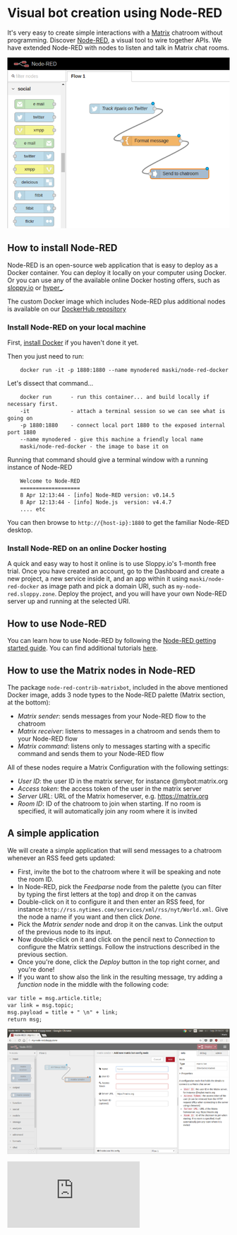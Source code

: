# Visual bot creation using Node-RED

It's very easy to create simple interactions with a [Matrix](https://matrix.org) chatroom without programming. Discover [Node-RED](http://nodered.org/), a visual tool to wire together APIs. We have extended Node-RED with nodes to listen and talk in Matrix chat rooms.

![Sample Node-RED application](nodered-twitter.png)

## How to install Node-RED

Node-RED is an open-source web application that is easy to deploy as a Docker container. You can deploy it locally on your computer using Docker. Or you can use any of the available online Docker hosting offers, such as [sloppy.io](https://sloppy.io/) or [hyper_](https://hyper.sh/).

The custom Docker image which includes Node-RED plus additional nodes is available on our [DockerHub repository](https://hub.docker.com/r/maski/node-red-docker/)

### Install Node-RED on your local machine

First, [install Docker](http://www.docker.com/products/docker) if you haven't done it yet.

Then you just need to run:

        docker run -it -p 1880:1880 --name mynodered maski/node-red-docker

Let's dissect that command...

        docker run      - run this container... and build locally if necessary first.
        -it             - attach a terminal session so we can see what is going on
        -p 1880:1880    - connect local port 1880 to the exposed internal port 1880
        --name mynodered - give this machine a friendly local name
        maski/node-red-docker - the image to base it on


Running that command should give a terminal window with a running instance of Node-RED

        Welcome to Node-RED
        ===================
        8 Apr 12:13:44 - [info] Node-RED version: v0.14.5
        8 Apr 12:13:44 - [info] Node.js  version: v4.4.7
        .... etc

You can then browse to `http://{host-ip}:1880` to get the familiar Node-RED desktop.


### Install Node-RED on an online Docker hosting

A quick and easy way to host it online is to use Sloppy.io's 1-month free trial. 
Once you have created an account, go to the Dashboard and create a new project, a new service inside it, and an app within it using `maski/node-red-docker` as image path and pick a domain URI, such as `my-node-red.sloppy.zone`. Deploy the project, and you will have your own Node-RED server up and running at the selected URI.

## How to use Node-RED

You can learn how to use Node-RED by following the [Node-RED getting started guide](http://nodered.org/docs/getting-started/first-flow). You can find additional tutorials [here](http://noderedguide.com/).

## How to use the Matrix nodes in Node-RED

The package `node-red-contrib-matrixbot`, included in the above mentioned Docker image, adds 3 node types to the Node-RED palette (Matrix section, at the bottom):
* *Matrix sender*: sends messages from your Node-RED flow to the chatroom
* *Matrix receiver*: listens to messages in a chatroom and sends them to your Node-RED flow
* *Matrix command*: listens only to messages starting with a specific command and sends them to your Node-RED flow

All of these nodes require a Matrix Configuration with the following settings:

* *User ID*: the user ID in the matrix server, for instance @mybot:matrix.org
* *Access token*: the access token of the user in the matrix server
* *Server URL*: URL of the Matrix homeserver, e.g. https://matrix.org
* *Room ID*: ID of the chatroom to join when starting. If no room is specified, it will automatically join any room where it is invited

## A simple application

We will create a simple application that will send messages to a chatroom whenever an RSS feed gets updated:

* First, invite the bot to the chatroom where it will be speaking and note the room ID.
* In Node-RED, pick the *Feedparse* node from the palette (you can filter by typing the first letters at the top) and drop it on the canvas
* Double-click on it to configure it and then enter an RSS feed, for instance `http://rss.nytimes.com/services/xml/rss/nyt/World.xml`. Give the node a name if you want and then click *Done*.
* Pick the *Matrix sender* node and drop it on the canvas. Link the output of the previous node to its input.
* Now double-click on it and click on the pencil next to *Connection* to configure the Matrix settings. Follow the instructions described in the previous section.
* Once you're done, click the *Deploy* button in the top right corner, and you're done!
* If you want to show also the link in the resulting message, try adding a *function* node in the middle with the following code:
```
var title = msg.article.title;
var link = msg.topic;
msg.payload = title + " \n" + link;
return msg;
```

![Sample Node-RED application](nodered-rss.png)

![ ](https://ga-beacon.appspot.com/UA-63227151-9/docs/README.md?pixel)